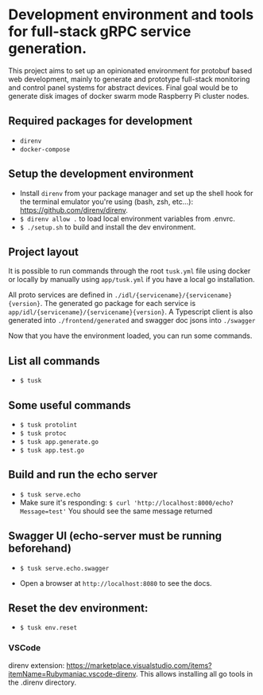 # Development environment and tools for full-stack gRPC service generation.

This project aims to set up an opinionated environment for protobuf based web development, mainly to generate and prototype full-stack monitoring and control panel systems for abstract devices. Final goal would be to generate disk images of docker swarm mode Raspberry Pi cluster nodes.

## Required packages for development
* `direnv`
* `docker-compose`

## Setup the development environment
* Install `direnv` from your package manager and set up the shell hook for the terminal emulator you're using (bash, zsh, etc...): https://github.com/direnv/direnv.
* `$ direnv allow .` to load local environment variables from .envrc.
* `$ ./setup.sh` to build and install the dev environment.

## Project layout
It is possible to run commands through the root `tusk.yml` file using docker or locally by manually using `app/tusk.yml` if you have a local go installation.

All proto services are defined in `./idl/{servicename}/{servicename}{version}`. The generated go package for each service is `app/idl/{servicename}/{servicename}{version}`. A Typescript client is also generated into `./frontend/generated` and swagger doc jsons into `./swagger`

Now that you have the environment loaded, you can run some commands.

## List all commands
* `$ tusk`

## Some useful commands
* `$ tusk protolint`
* `$ tusk protoc`
* `$ tusk app.generate.go`
* `$ tusk app.test.go`

## Build and run the echo server
* `$ tusk serve.echo`
* Make sure it's responding: `$ curl 'http://localhost:8000/echo?Message=test'` You should see the same message returned

## Swagger UI (echo-server must be running beforehand)
* `$ tusk serve.echo.swagger`

* Open a browser at `http://localhost:8080` to see the docs.

## Reset the dev environment:
* `$ tusk env.reset`

### VSCode
direnv extension: https://marketplace.visualstudio.com/items?itemName=Rubymaniac.vscode-direnv. This allows installing all go tools in the .direnv directory.
